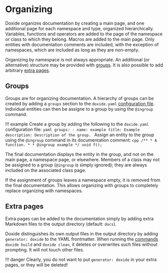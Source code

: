 # Organizing

Doxide organizes documentation by creating a main page, and one additional page for each namespace and type, organized hierarchically. Variables, functions and operators are added to the page of the namespace or class to which they belong. Macros are added to the main page. Only entities with documentation comments are included, with the exception of namespaces, which are included as long as they are non-empty.

Organizing by namespace is not always appropriate. An additional (or alternative) structure may be provided with [groups](#groups). It is also possible to add arbitrary [extra pages](#extra-pages).

## Groups

Groups are for organizing documentation. A hierarchy of groups can be created by adding a  `groups` section to the `doxide.yaml` [configuration file](configuring.md). Individual entities can then be assigne to a group by using the `@ingroup` command.

!!! example
    Create a group by adding the following to the `doxide.yaml` configuration file:
    ```yaml
    groups:
      - name: example
        title: Example
        description: Description of the group.
    ```
    Assign an entity to the group using the `@ingroup` command in its documentation comment:
    ```cpp
    /**
     * A function.
     *
     * @ingroup example
     */
    void f();
    ```

The final documentation displays the entity in the group, and not on the main page, a namespace page, or elsewhere. Members of a class may not be assigned to a group (`@ingroup` is simply ignored); they are always included on the associated class page.

If the assignment of groups leaves a namespace empty, it is removed from the final documentation. This allows organizing with groups to completely replace organizing with namespaces.

## Extra pages

Extra pages can be added to the documentation simply by adding extra Markdown files to the output directory (default: `docs`).

Doxide distinguishes its own output files in the output directory by adding `generator: doxide` to the YAML frontmatter. When running the [commands](command-line.md) `doxide build` and `doxide clean`, it deletes or overwrites such files without prompting. It will not touch other files.

!!! danger
    Clearly, you do not want to put `generator: doxide` in your extra pages, or they will be deleted!
